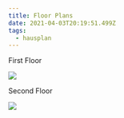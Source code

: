 ```yaml
---
title: Floor Plans
date: 2021-04-03T20:19:51.499Z
tags:
  - hausplan
---
```

First Floor



![](/images/uploads/erdgeschoss.png)

Second Floor

![](/images/uploads/obergeschoss.png)